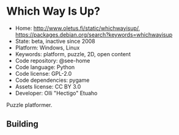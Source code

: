 # Which Way Is Up?

- Home: http://www.oletus.fi/static/whichwayisup/, https://packages.debian.org/search?keywords=whichwayisup
- State: beta, inactive since 2008
- Platform: Windows, Linux
- Keywords: platform, puzzle, 2D, open content
- Code repository: @see-home
- Code language: Python
- Code license: GPL-2.0
- Code dependencies: pygame
- Assets license: CC BY 3.0
- Developer: Olli "Hectigo" Etuaho

Puzzle platformer.

## Building
